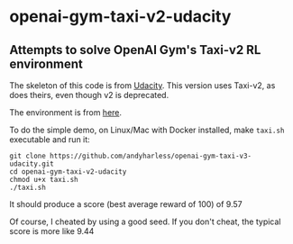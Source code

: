 # openai-gym-taxi-v2-udacity

## Attempts to solve OpenAI Gym's Taxi-v2 RL environment

The skeleton of this code is from [Udacity](https://github.com/udacity/deep-reinforcement-learning/tree/master/lab-taxi).  This version uses Taxi-v2, as does theirs, even though v2 is deprecated.

The environment is from [here](https://gym.openai.com/envs/Taxi-v2/).

To do the simple demo, on Linux/Mac with Docker installed, make `taxi.sh` executable and run it:
```
git clone https://github.com/andyharless/openai-gym-taxi-v3-udacity.git
cd openai-gym-taxi-v2-udacity
chmod u+x taxi.sh
./taxi.sh
```

It should produce a score (best average reward of 100) of 9.57

Of course, I cheated by using a good seed.  If you don't cheat, the typical score is more like 9.44
